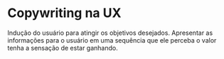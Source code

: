# Copywriting na UX

Indução do usuário para atingir os objetivos desejados. Apresentar as informações para o usuário em uma sequência que ele perceba o valor tenha a sensação de estar ganhando.
